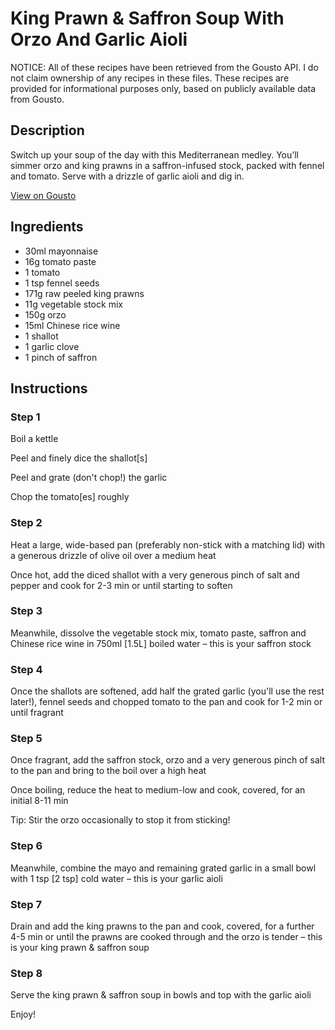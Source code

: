 # King Prawn & Saffron Soup With Orzo And Garlic Aioli

NOTICE: All of these recipes have been retrieved from the Gousto API. I do not claim ownership of any recipes in these files. These recipes are provided for informational purposes only, based on publicly available data from Gousto.

## Description

Switch up your soup of the day with this Mediterranean medley. You’ll simmer orzo and king prawns in a saffron-infused stock, packed with fennel and tomato. Serve with a drizzle of garlic aioli and dig in.

[View on Gousto](https://www.gousto.co.uk/recipes/cookbook/king-prawn-saffron-soup-with-orzo-and-garlic-aioli)

## Ingredients

- 30ml mayonnaise
- 16g tomato paste
- 1 tomato
- 1 tsp fennel seeds
- 171g raw peeled king prawns
- 11g vegetable stock mix
- 150g orzo
- 15ml Chinese rice wine
- 1 shallot
- 1 garlic clove
- 1 pinch of saffron

## Instructions


### Step 1

Boil a kettle

Peel and finely dice the shallot<span class="text-danger">[s]</span>

Peel and grate (don't chop!) the garlic

Chop the tomato<span class="text-danger">[es]</span> roughly


### Step 2

Heat a large, wide-based pan (preferably non-stick with a matching lid) with a generous drizzle of olive oil over a medium heat

Once hot, add the diced shallot with a very generous pinch of salt and pepper and cook for 2-3 min or until starting to soften


### Step 3

Meanwhile, dissolve the vegetable stock mix, tomato paste, saffron and Chinese rice wine in 750ml <span class="text-danger">[1.5L]</span> boiled water – this is your saffron stock


### Step 4

Once the shallots are softened, add half the grated garlic (you'll use the rest later!), fennel seeds and chopped tomato to the pan and cook for 1-2 min or until fragrant


### Step 5

Once fragrant, add the saffron stock, orzo and a very generous pinch of salt to the pan and bring to the boil over a high heat

Once boiling, reduce the heat to medium-low and cook, covered, for an initial 8-11 min

Tip: Stir the orzo occasionally to stop it from sticking!


### Step 6

Meanwhile, combine the mayo and remaining grated garlic in a small bowl with 1 tsp <span class="text-danger">[2 tsp]</span> cold water – this is your garlic aioli


### Step 7

Drain and add the king prawns to the pan and cook, covered, for a further 4-5 min or until the prawns are cooked through and the orzo is tender – this is your king prawn & saffron soup

### Step 8

Serve the king prawn & saffron soup in bowls and top with the garlic aioli

Enjoy!

